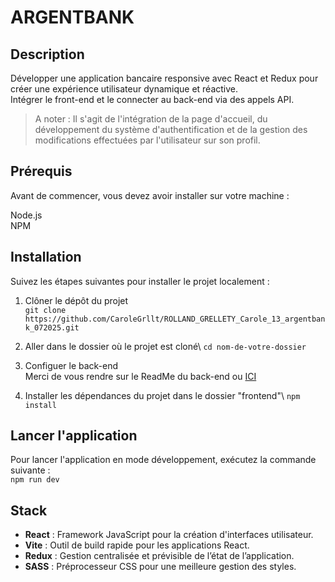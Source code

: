# ARGENTBANK

## Description
Développer une application bancaire responsive avec React et Redux pour créer une expérience utilisateur dynamique et réactive.\
Intégrer le front-end et le connecter au back-end via des appels API.

> A noter : Il s'agit de l'intégration de la page d'accueil, du développement du système d'authentification et de la gestion des modifications effectuées par l'utilisateur sur son profil. 


## Prérequis 
Avant de commencer, vous devez avoir installer sur votre machine : 

Node.js\
NPM

## Installation
Suivez les étapes suivantes pour installer le projet localement :

1. Clôner le dépôt du projet\
`git clone https://github.com/CaroleGrllt/ROLLAND_GRELLETY_Carole_13_argentbank_072025.git`

2. Aller dans le dossier où le projet est cloné\ 
`cd nom-de-votre-dossier`

3. Configuer le back-end\
Merci de vous rendre sur le ReadMe du back-end ou [ICI](https://github.com/CaroleGrllt/ROLLAND_GRELLETY_Carole_13_argentbank_072025/blob/main/backend/README.md)

4. Installer les dépendances du projet dans le dossier "frontend"\ 
`npm install`

## Lancer l'application
Pour lancer l'application en mode développement, exécutez la commande suivante :\
`npm run dev`

## Stack
- **React** : Framework JavaScript pour la création d'interfaces utilisateur.
- **Vite** : Outil de build rapide pour les applications React.
- **Redux** : Gestion centralisée et prévisible de l’état de l’application.
- **SASS** : Préprocesseur CSS pour une meilleure gestion des styles.